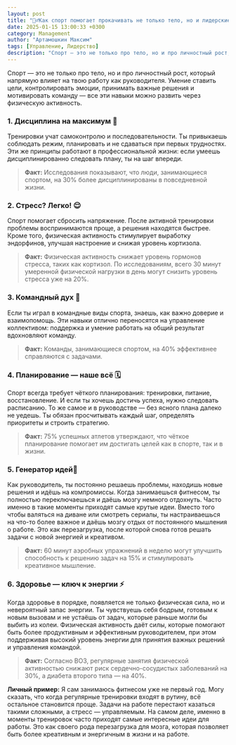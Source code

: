 ```yaml
---
layout: post
title: "​🏋️‍♂️Как спорт помогает прокачивать не только тело, но и лидерские навыки"
date: 2025-01-15 13:00:33 +0300
category: Management
author: "Артамошкин Максим"
tags: [Управление, Лидерство]
description: "Спорт — это не только про тело, но и про личностный рост, который напрямую влияет на твою работу как руководителя. Умение ставить цели, контролировать эмоции, принимать важные решения и мотивировать команду — все эти навыки можно развить через физическую активность."
---
```



Спорт — это не только про тело, но и про личностный рост, который напрямую влияет на твою работу как руководителя. Умение ставить цели, контролировать эмоции, принимать важные решения и мотивировать команду — все эти навыки можно развить через физическую активность. 
<!-- more -->
### 1. Дисциплина на максимум 💪
Тренировки учат самоконтролю и последовательности. Ты привыкаешь соблюдать режим, планировать и не сдаваться при первых трудностях. Эти же принципы работают в профессиональной жизни: если умеешь дисциплинированно следовать плану, ты на шаг впереди.
> **Факт:** Исследования показывают, что люди, занимающиеся спортом, на 30% более дисциплинированы в повседневной жизни.

### 2. Стресс? Легко! 😌 ###
Спорт помогает сбросить напряжение. После активной тренировки проблемы воспринимаются проще, а решения находятся быстрее. Кроме того, физическая активность стимулирует выработку эндорфинов, улучшая настроение и снижая уровень кортизола.
> **Факт:** Физическая активность снижает уровень гормонов стресса, таких как кортизол. По исследованиям, всего 30 минут умеренной физической нагрузки в день могут снизить уровень стресса уже на 20%.

### 3. Командный дух 👥 ###
Если ты играл в командные виды спорта, знаешь, как важно доверие и взаимопомощь. Эти навыки отлично переносятся на управление коллективом: поддержка и умение работать на общий результат вдохновляют команду.
> **Факт:** Команды, занимающиеся спортом, на 40% эффективнее справляются с задачами.

### 4. Планирование — наше всё 🗓
Спорт всегда требует чёткого планирования: тренировки, питание, восстановление. И если ты хочешь достичь успеха, нужно следовать расписанию. То же самое и в руководстве — без ясного плана далеко не уедешь. Ты обязан просчитывать каждый шаг, определять приоритеты и строить стратегию.
> **Факт:** 75% успешных атлетов утверждают, что чёткое планирование помогает им достигать целей как в спорте, так и в жизни.

### 5. Генератор идей🧠 ###
Как руководитель, ты постоянно решаешь проблемы, находишь новые решения и идёшь на компромиссы. Когда занимаешься фитнесом, ты полностью переключаешься и даёшь мозгу немного отдохнуть. Часто именно в такие моменты приходят самые крутые идеи. Вместо того чтобы валяться на диване или смотреть сериалы, ты настраиваешься на что-то более важное и даёшь мозгу отдых от постоянного мышления о работе. Это как перезагрузка, после которой снова готов решать задачи с новой энергией и креативом.
> **Факт:** 60 минут аэробных упражнений в неделю могут улучшить способность к решению задач на 15% и стимулировать креативное мышление.

### 6. Здоровье — ключ к энергии ⚡️ ###
Когда здоровье в порядке, появляется не только физическая сила, но и невероятный запас энергии. Ты чувствуешь себя бодрым, готовым к новым вызовам и не устаёшь от задач, которые раньше могли бы выбить из колеи. Физическая активность даёт силы, которые помогают быть более продуктивным и эффективным руководителем, при этом поддерживая высокий уровень энергии для принятия важных решений и управления командой.
> **Факт:** Согласно ВОЗ, регулярные занятия физической активностью снижают риск сердечно-сосудистых заболеваний на 30%, а диабета второго типа — на 40%. 

**Личный пример:** Я сам занимаюсь фитнесом уже не первый год. Могу сказать, что когда регулярные тренировки входят в рутину, всё остальное становится проще. Задачи на работе перестают казаться такими сложными, а стресс — управляемым. На самом деле, именно в моменты тренировок часто приходят самые интересные идеи для работы. Это как своего рода перезагрузка для мозга, которая позволяет быть более креативным и энергичным в жизни и на работе.
